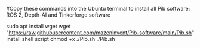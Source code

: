 #Copy these commands into the Ubuntu terminal to install all Pib software: ROS 2, Depth-AI and Tinkerforge software

sudo apt install wget 
wget "https://raw.githubusercontent.com/mazeninvent/Pib-software/main/Pib.sh" install shell script
chmod +x ./Pib.sh
./Pib.sh
